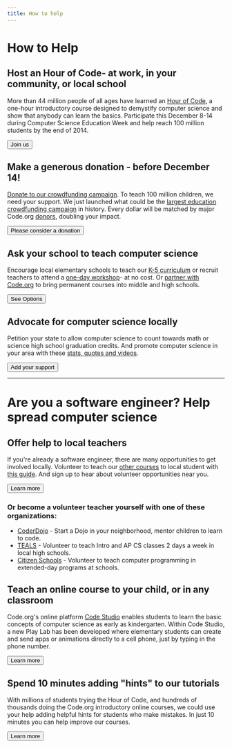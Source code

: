 ```yaml
---
title: How to help
---
```


# How to Help
## Host an Hour of Code- at work, in your community, or local school
More than 44 million people of all ages have learned an [Hour of Code](http://hourofcode.com), a one-hour introductory course designed to demystify computer science and show that anybody can learn the basics.  Participate this December 8-14 during Computer Science Education Week and help reach 100 million students by the end of 2014. 

[<button>Join us</button>](http://hourofcode.com)

## Make a generous donation - before December 14!
[Donate to our crowdfunding campaign](/donate). To teach 100 million children, we need your support. We just launched what could be the [largest education crowdfunding campaign](/donate) in history. Every dollar will be matched by major Code.org [donors](/about/donors), doubling your impact. 


[<button>Please consider a donation</button>](/donate)

## Ask your school to teach computer science
Encourage local elementary schools to teach our [K-5 curriculum](/k5) or recruit teachers to attend a [one-day workshop](/professional-development-workshops)- at no cost. Or [partner with Code.org](/educate/districts) to bring permanent courses into middle and high schools.
 
[<button>See Options</button>](/educate)

## Advocate for computer science locally
Petition your state to allow computer science to count towards math or science high school graduation credits. And promote computer science in your area with these [stats, quotes and videos](/promote).

[<button>Add your support</button>](/promote)

---
<a name="engineer"></a>
# Are you a software engineer? Help spread computer science

## Offer help to local teachers
If you're already a software engineer, there are many opportunities to get involved locally. Volunteer to teach our [other courses](http://studio.code.org) to local student with [this guide](/educate/volunteer). And sign up to hear about volunteer opportunities near you.

[<button>Learn more</button>](/volunteer/engineer)

### Or become a volunteer teacher yourself with one of these organizations:

- [CoderDojo](http://www.coderdojo.com) - Start a Dojo in your neighborhood, mentor children to learn to code.
- [TEALS](http://www.tealsk12.org) - Volunteer to teach Intro and AP CS classes 2 days a week in local high schools.
- [Citizen Schools](http://www.citizenschools.org/curriculum-category/science-technology/) - Volunteer to teach computer programming in extended-day programs at schools.


## Teach an online course to your child, or in any classroom
Code.org's online platform [Code Studio](studio.code.org) enables students to learn the basic concepts of computer science as early as kindergarten. Within Code Studio, a new Play Lab has been developed where elementary students can create and send apps or animations directly to a cell phone, just by typing in the phone number. 

[<button>Learn more</button>](http://studio.code.org)

## Spend 10 minutes adding "hints" to our tutorials
With millions of students trying the Hour of Code, and hundreds of thousands doing the Code.org introductory online courses, we could use your help adding helpful hints for students who make mistakes. In just 10 minutes you can help improve our courses.

[<button>Learn more</button>](/hints)

